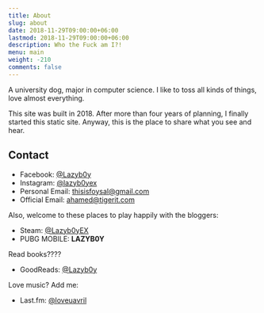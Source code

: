 ```yaml
---
title: About
slug: about
date: 2018-11-29T09:00:00+06:00
lastmod: 2018-11-29T09:00:00+06:00
description: Who the Fuck am I?!
menu: main
weight: -210
comments: false
---
```


A university dog, major in computer science. I like to toss all kinds of things, love almost everything.

This site was built in 2018. After more than four years of planning, I finally started this static site. Anyway, this is the place to share what you see and hear.

## Contact

* Facebook: [@Lazyb0y](http://www.facebook.com/Lazyb0y)
* Instagram: [@lazyb0yex](http://www.instagram.com/lazyb0yex/)
* Personal Email: thisisfoysal@gmail.com
* Official Email: ahamed@tigerit.com

Also, welcome to these places to play happily with the bloggers:

* Steam: [@Lazyb0yEX](https://steamcommunity.com/id/Lazyb0yEX/)
* PUBG MOBILE: **LAZYB0Y**

Read books????

* GoodReads: [@Lazyb0y](https://www.goodreads.com/Lazyb0y)

Love music? Add me:

* Last.fm: [@loveuavril](https://www.last.fm/user/loveuavril)
